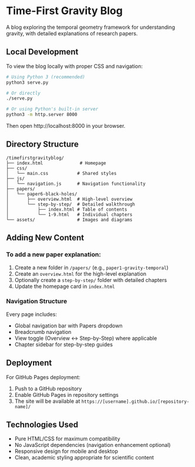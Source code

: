 # Time-First Gravity Blog

A blog exploring the temporal geometry framework for understanding gravity, with detailed explanations of research papers.

## Local Development

To view the blog locally with proper CSS and navigation:

```bash
# Using Python 3 (recommended)
python3 serve.py

# Or directly
./serve.py

# Or using Python's built-in server
python3 -m http.server 8000
```

Then open http://localhost:8000 in your browser.

## Directory Structure

```
/timefirstgravityblog/
├── index.html              # Homepage
├── css/
│   └── main.css           # Shared styles
├── js/
│   └── navigation.js      # Navigation functionality
├── papers/
│   └── paper6-black-holes/
│       ├── overview.html  # High-level overview
│       └── step-by-step/  # Detailed walkthrough
│           ├── index.html # Table of contents
│           └── 1-9.html   # Individual chapters
└── assets/                # Images and diagrams
```

## Adding New Content

### To add a new paper explanation:

1. Create a new folder in `/papers/` (e.g., `paper1-gravity-temporal`)
2. Create an `overview.html` for the high-level explanation
3. Optionally create a `step-by-step/` folder with detailed chapters
4. Update the homepage card in `index.html`

### Navigation Structure

Every page includes:
- Global navigation bar with Papers dropdown
- Breadcrumb navigation
- View toggle (Overview ↔ Step-by-Step) where applicable
- Chapter sidebar for step-by-step guides

## Deployment

For GitHub Pages deployment:
1. Push to a GitHub repository
2. Enable GitHub Pages in repository settings
3. The site will be available at `https://[username].github.io/[repository-name]/`

## Technologies Used

- Pure HTML/CSS for maximum compatibility
- No JavaScript dependencies (navigation enhancement optional)
- Responsive design for mobile and desktop
- Clean, academic styling appropriate for scientific content